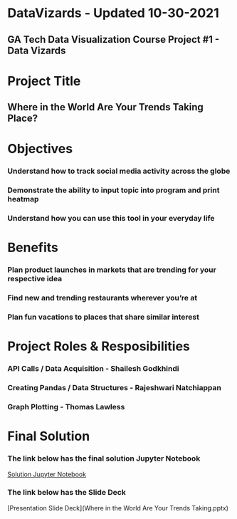 # DataVizards - Updated 10-30-2021
## GA Tech Data Visualization Course Project #1 - Data Vizards

# Project Title
## Where in the World Are Your Trends Taking Place?

# Objectives

### Understand how to track social media activity across the globe
### Demonstrate the ability to input topic into program and print heatmap
### Understand how you can use this tool in your everyday life

# Benefits

### Plan product launches in markets that are trending for your respective idea
### Find new and trending restaurants wherever you’re at
### Plan fun vacations to places that share similar interest

# Project Roles & Resposibilities
### API Calls / Data Acquisition - Shailesh Godkhindi
### Creating Pandas / Data Structures - Rajeshwari Natchiappan
### Graph Plotting - Thomas Lawless

# Final Solution 
### The link below has the final solution Jupyter Notebook

[Solution Jupyter Notebook](SocialMedialAPIProject.ipynb)

### The link below has the Slide Deck

[Presentation Slide Deck](Where in the World Are Your Trends Taking.pptx)




